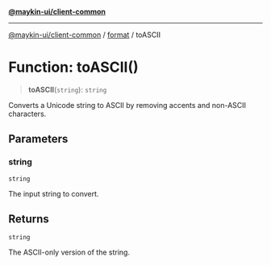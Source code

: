 [**@maykin-ui/client-common**](../../README.md)

***

[@maykin-ui/client-common](../../README.md) / [format](../README.md) / toASCII

# Function: toASCII()

> **toASCII**(`string`): `string`

Converts a Unicode string to ASCII by removing accents and non-ASCII characters.

## Parameters

### string

`string`

The input string to convert.

## Returns

`string`

The ASCII-only version of the string.
